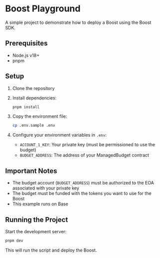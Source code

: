 # Boost Playground

A simple project to demonstrate how to deploy a Boost using the Boost SDK.

## Prerequisites

- Node.js v18+
- pnpm

## Setup

1. Clone the repository
2. Install dependencies:
   ```bash
   pnpm install
   ```

3. Copy the environment file:
   ```bash
   cp .env.sample .env
   ```

4. Configure your environment variables in `.env`:
   - `ACCOUNT_1_KEY`: Your private key (must be permissioned to use the budget)
   - `BUDGET_ADDRESS`: The address of your ManagedBudget contract

## Important Notes

- The budget account (`BUDGET_ADDRESS`) must be authorized to the EOA associated with your private key
- The budget must be funded with the tokens you want to use for the Boost
- This example runs on Base

## Running the Project

Start the development server:
```bash
pnpm dev
```

This will run the script and deploy the Boost.
